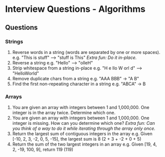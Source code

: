 # Interview Questions - Algorithms

## Questions
### Strings
1. Reverse words in a string (words are separated by one or more spaces).  e.g. "This is stuff" --> "stuff is This" _Extra fun: Do it in-place._
1. Reverse a string e.g. "Hello" --> "olleH"
1. Strip whitespace from a string in-place e.g. "H e llo W orl     d" --> "HelloWorld"
1. Remove duplicate chars from a string e.g. "AAA BBB" -> "A B"
1. Find the first non-repeating character in a string e.g. "ABCA" -> B

### Arrays
1. You are given an array with integers between 1 and 1,000,000. One integer is in the array twice. Determine which one.
1. You are given an array with integers between 1 and 1,000,000. One integer is missing. How can you determine which one? _Extra fun: Can you think of a way to do it while iterating through the array only once._
1. Return the largest sum of contiguous integers in the array e.g. Given [-10, 2, 3, -2, 0, 5, -15], the largest sum is 8 (2 + 3 + -2 + 0 + 5)
1. Return the sum of the two largest integers in an array e.g. Given [19, 4, 2, -19, 100, 9], return 119 (119)

<!-- UNSURE IF ANY OF THESE ARE ANY GOOD TO SHARE WITH STUDENTS - will look at later.

## Advanced Questions
+ Prison Guard
  - You're the guard of a prison, you want to keep an eye on the most dangerous prisoner. Each prisoner has a danger rank of his own and a group of friends (prisoners, who also have danger ranks). The guard has a list of prisoners with their corresponding danger ranks and he also has a list of the friends of each of the prisoners in the prison.
  - The danger rank is computed as follows: Prisoner 1 has a danger value of 5, his friends are Prisoner 2 and Prisoner 5, who have danger values of 3 and 4 respectively. So the danger value of Prisoner 1 is 5+3+4 = 12.
  - There could be any number of prisoners. Whichever prisoner has the highest value is the most dangerous(computed using the above method).
  - Friendship can be assumed to be symmetric.
  - Come up with an efficient algorithm to find the most dangerous prisoner?
+ Tape Backup System
  - You need to implement a new backup system, in which files are stored into data tapes. This new system must follow the following 2 rules:
    1. Never place more than two files on the same tape.
    2. Files cannot be split across multiple tapes.
  - It's guaranteed that all tapes have the same size and that they will always be able to store the largest file.
  - Every time this process is executed, we already know the size of each file, and the capacity of the tapes. Having that in mind, we want to design a system that is able to count how many tapes will be required to store the backup in the most efficient way.
  - The parameter of your function will be a structure that will contain the file sizes and the capacity of the tapes. You must return the minimum amount of tapes required to store the files.
  - Example: Input: Tape Size = 100; Files: 70, 10, 20  Output: 2
+ Tree Processing
  - Given a binary tree and a positive integer, return the k-th element of the tree
  - No preprocessing or modification of the tree allowed
+ Find the celebrity
  - Given a set of n people, find the celebrity
  - Celebrity knows himself and no one else
  - Everyone knows the celebrity
  - You are given the following helper: know(x,y) returns true if x knows y, false otherwise
  - O(n)?
+ Poker Hand
  - Given a hand of 5 cards, determine the best hand that can be made from those cards (Royal Flush... High Card)
  -->
